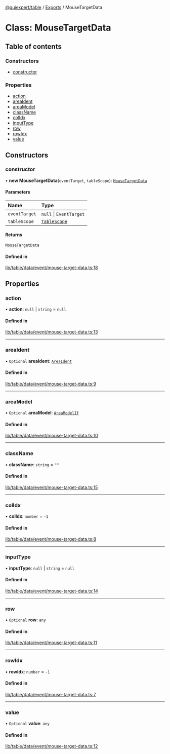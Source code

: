 [@guiexpert/table](../README.md) / [Exports](../modules.md) / MouseTargetData

# Class: MouseTargetData

## Table of contents

### Constructors

- [constructor](MouseTargetData.md#constructor)

### Properties

- [action](MouseTargetData.md#action)
- [areaIdent](MouseTargetData.md#areaident)
- [areaModel](MouseTargetData.md#areamodel)
- [className](MouseTargetData.md#classname)
- [colIdx](MouseTargetData.md#colidx)
- [inputType](MouseTargetData.md#inputtype)
- [row](MouseTargetData.md#row)
- [rowIdx](MouseTargetData.md#rowidx)
- [value](MouseTargetData.md#value)

## Constructors

### constructor

• **new MouseTargetData**(`eventTarget`, `tableScope`): [`MouseTargetData`](MouseTargetData.md)

#### Parameters

| Name | Type |
| :------ | :------ |
| `eventTarget` | ``null`` \| `EventTarget` |
| `tableScope` | [`TableScope`](TableScope.md) |

#### Returns

[`MouseTargetData`](MouseTargetData.md)

#### Defined in

[lib/table/data/event/mouse-target-data.ts:18](https://github.com/guiexperttable/ge-table/blob/65d38fc/libs/table/src/lib/table/data/event/mouse-target-data.ts#L18)

## Properties

### action

• **action**: ``null`` \| `string` = `null`

#### Defined in

[lib/table/data/event/mouse-target-data.ts:13](https://github.com/guiexperttable/ge-table/blob/65d38fc/libs/table/src/lib/table/data/event/mouse-target-data.ts#L13)

___

### areaIdent

• `Optional` **areaIdent**: [`AreaIdent`](../modules.md#areaident)

#### Defined in

[lib/table/data/event/mouse-target-data.ts:9](https://github.com/guiexperttable/ge-table/blob/65d38fc/libs/table/src/lib/table/data/event/mouse-target-data.ts#L9)

___

### areaModel

• `Optional` **areaModel**: [`AreaModelIf`](../interfaces/AreaModelIf.md)

#### Defined in

[lib/table/data/event/mouse-target-data.ts:10](https://github.com/guiexperttable/ge-table/blob/65d38fc/libs/table/src/lib/table/data/event/mouse-target-data.ts#L10)

___

### className

• **className**: `string` = `""`

#### Defined in

[lib/table/data/event/mouse-target-data.ts:15](https://github.com/guiexperttable/ge-table/blob/65d38fc/libs/table/src/lib/table/data/event/mouse-target-data.ts#L15)

___

### colIdx

• **colIdx**: `number` = `-1`

#### Defined in

[lib/table/data/event/mouse-target-data.ts:8](https://github.com/guiexperttable/ge-table/blob/65d38fc/libs/table/src/lib/table/data/event/mouse-target-data.ts#L8)

___

### inputType

• **inputType**: ``null`` \| `string` = `null`

#### Defined in

[lib/table/data/event/mouse-target-data.ts:14](https://github.com/guiexperttable/ge-table/blob/65d38fc/libs/table/src/lib/table/data/event/mouse-target-data.ts#L14)

___

### row

• `Optional` **row**: `any`

#### Defined in

[lib/table/data/event/mouse-target-data.ts:11](https://github.com/guiexperttable/ge-table/blob/65d38fc/libs/table/src/lib/table/data/event/mouse-target-data.ts#L11)

___

### rowIdx

• **rowIdx**: `number` = `-1`

#### Defined in

[lib/table/data/event/mouse-target-data.ts:7](https://github.com/guiexperttable/ge-table/blob/65d38fc/libs/table/src/lib/table/data/event/mouse-target-data.ts#L7)

___

### value

• `Optional` **value**: `any`

#### Defined in

[lib/table/data/event/mouse-target-data.ts:12](https://github.com/guiexperttable/ge-table/blob/65d38fc/libs/table/src/lib/table/data/event/mouse-target-data.ts#L12)
